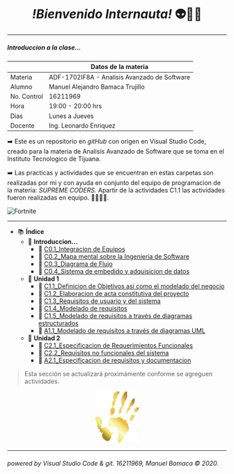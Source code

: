 <div align="center"> <p><h1><i>!Bienvenido Internauta!</i> 👽🙌🏻</h1></p> </div>

___
##### Introduccion a la clase...


|  | Datos de la materia |
| - | - |
| Materia | ADF-1702IF8A - Analisis Avanzado de Software |
| Alumno | Manuel Alejandro Bamaca Trujillo |
| No. Control | 16211969 |
| Hora | 19:00 - 20:00 hrs |
| Dias | Lunes a Jueves |
| Docente | Ing. Leonardo Enriquez |


:arrow_right:  Este es un repositorio en _gitHub_ con origen en Visual Studio Code, creado para la materia de Analisis Avanzado de Software que se toma en el Instituto Tecnologico de Tijuana.

:arrow_right: Las practicas y actividades que se encuentran en estas carpetas son realizadas por mi y con ayuda en conjunto del equipo de programacion de la materia: _SUPREME CODERS_. Apartir de la actividades C1.1 las actividades fueron realizadas en equipo. 👨‍👨‍👦:fire:.

![Fortnite](https://progameguides.com/wp-content/uploads/2020/02/featured-fortnite-c2-season2-guide.jpg)  
___
- :books: **Índice**
  - :orange_book: **Introduccion...**
    - :bookmark_tabs: [C0.1_Integracion de Equipos](/blog/C0.1_ManuelBamaca_SupremeCoders.md)
    - :bookmark_tabs: [C0.2_Mapa mental sobre la Ingenieria de Software](blog/C0.2_ManuelBamaca_SupremeCoders.md)
    - :bookmark_tabs: [C0.3_Diagrama de Flujo](/blog/C0.3_ManuelBamaca_SupremeCoders.md)
    - :bookmark_tabs: [C0.4_Sistema de embedido y adquisicion de datos](blog/C0.4_ManuelBamaca_SupremeCoders.md)
  - :closed_book: **Unidad 1**
    - :bookmark_tabs: [C1.1_Definicion de Objetivos asi como el modelado del negocio]()
    - :bookmark_tabs: [C1.2_Elaboracion de acta constitutiva del proyecto](blog/C1.2_ManuelBamaca_SupremeCoders.md)
    - :bookmark_tabs: [C1.3_Requisitos de usuario y del sistema](blog/C1.3_ManuelBamaca_SupremeCoders.md)
    - :bookmark_tabs: [C1.4_Modelado de requisitos](blog/C1.4_ManuelBamaca_SupremeCoders.md)
    - :bookmark_tabs: [C1.5_Modelado de requisitos a través de diagramas estructurados](blog/C1.5_ManuelBamaca_SupremeCoders.md)
    - :bookmark_tabs: [A1.1_Modelado de requisitos a través de diagramas UML](docs/A1.1_ManuelBamaca_SupremeCoders.md)
  - :green_book: **Unidad 2**
    - :bookmark_tabs: [C2.1_Especificacion de Requerimientos Funcionales](blog/C2.1_ManuelBamaca_SupremeCoders.md)
    - :bookmark_tabs: [C2.2_Requisitos no funcionales del sistema](blog/C2.2_ManuelBamaca_SupremeCoders.md)
    - :bookmark_tabs: [A2.1_Especificacion de requisitos y documentacion](docs/A2.1_ManuelBamaca_SupremeCoders.md)

> Esta sección se actualizará proximámente conforme se agreguen actividades.

<div align="center"><img src="https://github.com/AlexBamaca/AnalisisB/blob/master/img/f/Huella-337x400.png" alt="midas hand" width="100"></div>

___
###### powered by Visual Studio Code & git. 16211969, Manuel Bamaca © 2020.


